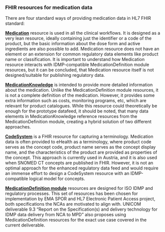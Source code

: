 ### FHIR resources for medication data

There are four standard ways of providing medication data in HL7 FHIR standard: 

[**Medication**](https://www.hl7.org/fhir/medication.html) resource is used in all the clinical workflows. It is designed as a very lean resource, ideally containing just the identifier or a code of the product, but the basic information about the dose form and active ingredients are also possible to add. Medication resource does not have an element or an extension for common regulatory data elements like product name or classification. It is important to understand how Medication resource interacts with IDMP-compatible MedicationDefinition module resources, but it can be concluded, that Medication resource itself is not designed/suitable for publishing regulatory data. 

[**MedicationKnowledge**](https://www.hl7.org/fhir/medicationknowledge.html) is intended to provide more detailed information about the medication. Unlike the MedicationDefinition module resources, it is not a complete definition of the medication. However, it provides some extra information such as costs, monitoring programs, etc, which are relevant for product catalogues. While this resource could theoretically be enough for the prototype datafeed, it should be noted, that many data elements in MedicationKnowledge reference resources from the MedicationDefinition module, creating a hybrid solution of two different approaches. 

[**CodeSystem**](https://www.hl7.org/fhir/codesystem.html) is a FHIR resource for capturing a terminology. Medication data is often provided to eHealth as a terminology, where product code serves as the concept code, product name serves as the concept display name, and the characteristics of the product are provided as properties of the concept. This approach is currently used in Austria, and it is also used when SNOMED CT concepts are published in FHIR. However, it is not an optimal approach for the enhanced regulatory data feed and would require an immense effort to design a CodeSystem resource with an IDMP-compatible logical model for concepts. 

[**MedicationDefinition module**](https://www.hl7.org/fhir/medication-definition-module.html) resources are designed for ISO IDMP and regulatory processes. This set of resources has been chosen for implementation by EMA SPOR and HL7 Electronic Patient Access project, both specifications the NCAs are motivated to align with. UNICOM deliverable 9.3 “Report on the Specification(s) and delivery technology for IDMP data delivery from NCA to MPD” also proposes using MedicationDefinition resources for the exact use case covered in the current deliverable. 
